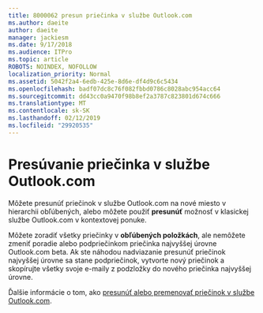 ```yaml
---
title: 8000062 presun priečinka v službe Outlook.com
ms.author: daeite
author: daeite
manager: jackiesm
ms.date: 9/17/2018
ms.audience: ITPro
ms.topic: article
ROBOTS: NOINDEX, NOFOLLOW
localization_priority: Normal
ms.assetid: 5042f2a4-6edb-425e-8d6e-df4d9c6c5434
ms.openlocfilehash: badf07dc8c76f082fbbd0786c8028abc954acc64
ms.sourcegitcommit: dd43cc0a9470f98b8ef2a3787c823801d674c666
ms.translationtype: MT
ms.contentlocale: sk-SK
ms.lasthandoff: 02/12/2019
ms.locfileid: "29920535"
---
```

# <a name="moving-a-folder-in-outlookcom"></a>Presúvanie priečinka v službe Outlook.com

Môžete presunúť priečinok v službe Outlook.com na nové miesto v hierarchii obľúbených, alebo môžete použiť **presunúť** možnosť v klasickej službe Outlook.com v kontextovej ponuke. 
  
Môžete zoradiť všetky priečinky v **obľúbených položkách**, ale nemôžete zmeniť poradie alebo podpriečinkom priečinka najvyššej úrovne Outlook.com beta. Ak ste náhodou nadviazanie presunúť priečinok najvyššej úrovne sa stane podpriečinok, vytvorte nový priečinok a skopírujte všetky svoje e-maily z podzložky do nového priečinka najvyššej úrovne. 
  
Ďalšie informácie o tom, ako [presunúť alebo premenovať priečinok v službe Outlook.com](https://support.office.com/article/c9c66fed-8a7c-426a-afc6-0d46a72080fb).
  

